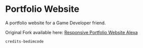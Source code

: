 # Portfolio Website

A  portfolio website for a Game Developer friend.

Original Fork available here: [Responsive Portfolio Website Alexa](https://github.com/bedimcode/responsive-portfolio-website-Alexa)

`credits-bedimcode`